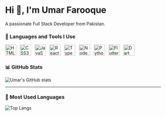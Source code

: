 # Hi 👋, I'm Umar Farooque
A passionate Full Stack Developer from Pakistan.

### 🚀 Languages and Tools I Use

<p align="left">
  <img src="https://cdn.jsdelivr.net/gh/devicons/devicon/icons/html5/html5-original.svg" alt="HTML5" width="36" height="36"/> &nbsp;
  <img src="https://cdn.jsdelivr.net/gh/devicons/devicon/icons/css3/css3-original.svg" alt="CSS3" width="36" height="36"/> &nbsp;
  <img src="https://cdn.jsdelivr.net/gh/devicons/devicon/icons/javascript/javascript-original.svg" alt="JavaScript" width="36" height="36"/> &nbsp;
  <img src="https://cdn.jsdelivr.net/gh/devicons/devicon/icons/react/react-original.svg" alt="React" width="36" height="36"/> &nbsp;
  <img src="https://cdn.jsdelivr.net/gh/devicons/devicon/icons/typescript/typescript-original.svg" alt="TypeScript" width="36" height="36"/> &nbsp;
  <img src="https://cdn.jsdelivr.net/gh/devicons/devicon/icons/nodejs/nodejs-original.svg" alt="Node.js" width="36" height="36"/> &nbsp;
  <img src="https://cdn.jsdelivr.net/gh/devicons/devicon/icons/python/python-original.svg" alt="Python" width="36" height="36"/> &nbsp;
  <img src="https://cdn.jsdelivr.net/gh/devicons/devicon/icons/flutter/flutter-original.svg" alt="Flutter" width="36" height="36"/> &nbsp;
  <img src="https://cdn.jsdelivr.net/gh/devicons/devicon/icons/dart/dart-original.svg" alt="Dart" width="36" height="36"/>
</p>

### 📊 GitHub Stats
![Umar's GitHub stats](https://github-readme-stats.vercel.app/api?username=umar-farooque123&show_icons=true&theme=ffffff)

---

### 🧠 Most Used Languages
![Top Langs](https://github-readme-stats.vercel.app/api/top-langs/?username=umar-farooque123&layout=compact&theme=tokyonight)

